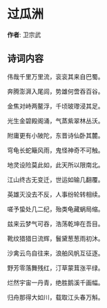 # 过瓜洲

**作者**: 卫宗武

## 诗词内容

伟哉千里万里流，衮衮其来自巴蜀。

奔腾澎湃入尾闾，势雄何啻吞百谷。

金焦对峙两鳌浮，千顷玻瓈浸其足。

光生金碧殿阁涌，气蒸紫翠林丛沃。

附庸更有小陂陀，东晋诗仙卧其麓。

穹龟长蛇簸风雨，鬼怪神奇不可触。

地灵设险莫此如，此天所以限南北。

江山终古无变迁，世运如输几翻覆。

英雄灭没去不反，人事纷轮转相续。

嗟予蛰处几二纪，殆类龟藏蜗局缩。

兹来云梦气可吞，浩荡乾坤在吾目。

靴纹猎猎日流辉，鬟黛葱葱雨初沐。

沙禽云鸟自往来，浪舶风帆互征逐。

野芳零落舞残红，汀草蒙茸涨平绿。

烂然宇宙一丹青，绝胜鹅溪千画幅。

归舟那得大如川，载取江头春万斛。

